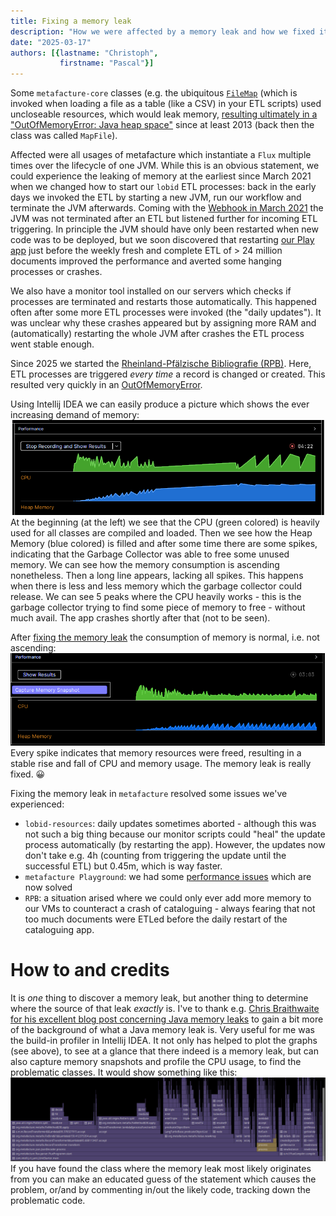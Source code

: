 ```yaml
---
title: Fixing a memory leak
description: "How we were affected by a memory leak and how we fixed it"
date: "2025-03-17"
authors: [{lastname: "Christoph",
           firstname: "Pascal"}]
---
```


Some `metafacture-core` classes (e.g. the ubiquitous [`FileMap`](https://github.com/metafacture/metafacture-core/blob/master/metamorph/src/main/java/org/metafacture/metamorph/maps/FileMap.java) (which is invoked when loading a file as a table (like a CSV) in your ETL scripts)
used uncloseable resources, which would leak memory, [resulting ultimately in a
"OutOfMemoryError: Java heap space"](https://github.com/metafacture/metafacture-core/issues/666) since at least 2013 (back then the class was
 called `MapFile`).

Affected were all usages of metafacture which instantiate a `Flux` multiple times
over the lifecycle of one JVM. While this is an obvious statement, we could
experience the leaking of memory at the earliest since March 2021 when we
changed how to start our `lobid` ETL processes: back in the early days we invoked
the ETL by starting a new JVM, run our workflow and terminate the JVM afterwards.
Coming with the [Webhook in March 2021](https://github.com/hbz/lobid-resources/issues/1159)
the JVM was not terminated after an ETL but listened further for incoming ETL
triggering. In principle the JVM should have only been restarted when new code
was to be deployed, but we soon discovered that restarting [our Play app](https://github.com/hbz/lobid-resources/tree/master/web)
just before the weekly fresh and complete ETL of > 24 million documents improved
the performance and averted some hanging processes or crashes.

We also have a monitor tool installed on our servers which checks if processes
are terminated and restarts those automatically. This happened often after some
more ETL processes were invoked (the "daily updates").
It was unclear why these crashes appeared but by assigning more RAM and 
(automatically) restarting the whole JVM after crashes the ETL process went
stable enough.

Since 2025 we started the [Rheinland-Pfälzische Bibliografie (RPB)](https://github.com/hbz/rpb/).
Here, ETL processes are triggered _every time_ a record is changed or created.
This resulted very quickly in an
[OutOfMemoryError](https://github.com/hbz/lobid-resources/issues/2121#issuecomment-2631355294).

Using Intellij IDEA we can easily produce a picture which shows the ever
increasing demand of memory:
![Screenshot of the graph showing the increasing demand of memory](./intellijIdeaGraphShowingMemoryLeak.png)
At the beginning (at the left) we see that the CPU (green colored) is heavily used
for all classes are compiled and loaded. Then we see how the Heap Memory (blue
colored) is filled and after some time there are some spikes, indicating that
the Garbage Collector was able to free some unused memory.
We can see how the memory
consumption is ascending nonetheless. Then a long line appears, lacking all
spikes. This happens when there is less and less memory which the
garbage collector could release. We can see 5 peaks where the CPU heavily
works - this is the garbage collector trying to find some piece of memory
to free - without much avail. The app crashes shortly after that (not to be
    seen).

After [fixing the memory leak](https://github.com/metafacture/metafacture-core/commit/b32609307f75187a6a3822b8a951429c7fc924f3)
the consumption of memory is normal, i.e. not ascending:
![Screenshot of the graph showing normal consumption of memory](./intellijIdeaGraphShowingMemoryWithoutLeak.png)
Every spike indicates that memory resources were freed, resulting in a stable
rise and fall of CPU and memory usage. The memory leak is really fixed. 😀

Fixing the memory leak in `metafacture` resolved some issues we've experienced:
- `lobid-resources`: daily updates sometimes aborted - although this was not such a big thing because our monitor scripts could "heal" the update process automatically (by restarting the app). However, the updates now don't take e.g. 4h (counting from triggering the update until the successful ETL) but 0.45m, which is way faster.
- `metafacture Playground`: we had some [performance issues](https://github.com/metafacture/metafacture-playground/issues/194) which are now solved
- `RPB`: a situation arised where we could only ever add more memory to our VMs to counteract a crash of cataloguing - always fearing that not too much documents were ETLed before the daily restart of the cataloguing app.

# How to and credits
It is _one_ thing to discover a memory leak, but another thing to
determine where the source of that leak _exactly_ is.
I've to thank e.g. [Chris Braithwaite for his excellent blog post concerning Java memory leaks](https://medium.com/@chrisbrat_17048/java-memory-leak-investigation-8add1314e33b) to gain a bit more of the background of what a Java memory leak is.
Very useful for me was the build-in profiler in Intellij IDEA. It not only
has helped to plot the graphs (see above), to see at a glance that there indeed is a
memory leak, but can also capture memory snapshots and profile the CPU usage,
to find the problematic classes. It would show something like this:
![Screenshot of the graph showing normal consumption of memory](./intellijIdeaProfilingProcesses.png)
If you have found the class where the memory leak most likely originates from
you can make an educated guess of the statement which causes the problem,
or/and by commenting in/out the likely code, tracking down the problematic code.
